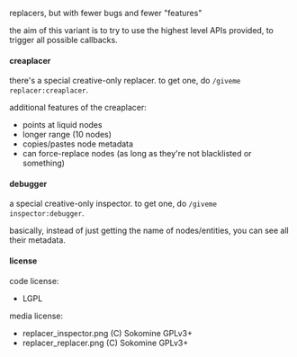 replacers, but with fewer bugs and fewer "features"

the aim of this variant is to try to use the highest level APIs provided, to trigger all possible callbacks.

#### creaplacer

there's a special creative-only replacer. to get one, do `/giveme replacer:creaplacer`.

additional features of the creaplacer:
* points at liquid nodes
* longer range (10 nodes)
* copies/pastes node metadata
* can force-replace nodes (as long as they're not blacklisted or something)

#### debugger

a special creative-only inspector. to get one, do `/giveme inspector:debugger`.

basically, instead of just getting the name of nodes/entities, you can see all their metadata.

#### license

code license:
* LGPL

media license:
* replacer_inspector.png (C) Sokomine GPLv3+
* replacer_replacer.png (C) Sokomine GPLv3+
